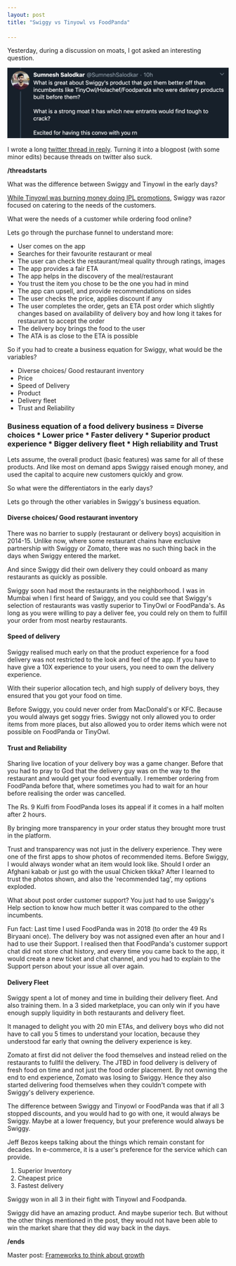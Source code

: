 ```yaml
---
layout: post
title: "Swiggy vs Tinyowl vs FoodPanda"

---
```

Yesterday, during a discussion on moats, I got asked an interesting question.

![Swiggy vs Tinyowl](/assets/img/Swiggy_Tinyowl.png)

I wrote a long [twitter thread in reply](https://twitter.com/manas_saloi). Turning it into a blogpost (with some minor edits) because threads on twitter also suck.

**/threadstarts**

What was the difference between Swiggy and Tinyowl in the early days?

[While Tinyowl was burning money doing IPL promotions](https://www.restaurantindia.in/news/TinyOwl-partners-with-Mumbai-Indians-for-IPL-8.n9026), Swiggy was razor focused on catering to the needs of the customers.

What were the needs of a customer while ordering food online?

Lets go through the purchase funnel to understand more:
- User comes on the app
- Searches for their favourite restaurant or meal
- The user can check the restaurant/meal quality through ratings, images
- The app provides a fair ETA
- The app helps in the discovery of the meal/restaurant
- You trust the item you chose to be the one you had in mind
- The app can upsell, and provide recommendations on sides
- The user checks the price, applies discount if any
- The user completes the order, gets an ETA post order which slightly changes based on availability of delivery boy and how long it takes for restaurant to accept the order
- The delivery boy brings the food to the user
- The ATA is as close to the ETA is possible

So if you had to create a business equation for Swiggy, what would be the variables?

- Diverse choices/ Good restaurant inventory
- Price
- Speed of Delivery
- Product
- Delivery fleet
- Trust and Reliability

### Business equation of a food delivery business = Diverse choices * Lower price * Faster delivery * Superior product experience * Bigger delivery fleet * High reliability and Trust

Lets assume, the overall product (basic features) was same for all of these products. And like most on demand apps Swiggy raised enough money, and used the capital to acquire new customers quickly and grow.

So what were the differentiators in the early days?

Lets go through the other variables in Swiggy's business equation.

#### Diverse choices/ Good restaurant inventory

There was no barrier to supply (restaurant or delivery boys) acquisition in 2014-15. Unlike now, where some restaurant chains have exclusive partnership with Swiggy or Zomato, there was no such thing back in the days when Swiggy entered the market.

And since Swiggy did their own delivery they could onboard as many restaurants as quickly as possible.

Swiggy soon had most the restaurants in the neighborhood. I was in Mumbai when I first heard of Swiggy, and you could see that Swiggy's selection of restaurants was vastly superior to TinyOwl or FoodPanda's. As long as you were willing to pay a deliver fee, you could rely on them to fulfill your order from most nearby restaurants.

#### Speed of delivery

Swiggy realised much early on that the product experience for a food delivery was not restricted to the look and feel of the app. If you have to have give a 10X experience to your users, you need to own the delivery experience.

With their superior allocation tech, and high supply of delivery boys, they ensured that you got your food on time.

Before Swiggy, you could never order from MacDonald's or KFC. Because you would always get soggy fries. Swiggy not only allowed you to order items from more places, but also allowed you to order items which were not possible on FoodPanda or TinyOwl.

#### Trust and Reliability

Sharing live location of your delivery boy was a game changer. Before that you had to pray to God that the delivery guy was on the way to the restaurant and would get your food eventually. I remember ordering from FoodPanda before that, where sometimes you had to wait for an hour before realising the order was cancelled.

The Rs. 9 Kulfi from FoodPanda loses its appeal if it comes in a half molten after 2 hours.

By bringing more transparency in your order status they brought more trust in the platform.

Trust and transparency was not just in the delivery experience. They were one of the first apps to show photos of recommended items. Before Swiggy, I would always wonder what an item would look like. Should I order an Afghani kabab or just go with the usual Chicken tikka? After I learned to trust the photos shown, and also the 'recommended tag', my options exploded.

What about post order customer support? You just had to use Swiggy's Help section to know how much better it was compared to the other incumbents.

Fun fact: Last time I used FoodPanda was in 2018 (to order the 49 Rs Biryaani once). The delivery boy was not assigned even after an hour and I had to use their Support. I realised then that FoodPanda's customer support chat did not store chat history, and every time you came back to the app, it would create a new ticket and chat channel, and you had to explain to the Support person about your issue all over again.

#### Delivery Fleet

Swiggy spent a lot of money and time in building their delivery fleet. And also training them. In a 3 sided marketplace, you can only win if you have enough supply liquidity in both restaurants and delivery fleet.

It managed to delight you with 20 min ETAs, and delivery boys who did not have to call you 5 times to understand your location, because they understood far early that owning the delivery experience is key.

Zomato at first did not deliver the food themselves and instead relied on the restaurants to fullfil the delivery. The JTBD in food delivery is delivery of fresh food on time and not just the food order placement. By not owning the end to end experience, Zomato was losing to Swiggy. Hence they also started delivering food themselves when they couldn't compete with Swiggy's delivery experience.


The difference between Swiggy and Tinyowl or FoodPanda was that if all 3 stopped discounts, and you would had to go with one, it would always be Swiggy. Maybe at a lower frequency, but your preference would always be Swiggy.

Jeff Bezos keeps talking about the things which remain constant for decades. In e-commerce, it is a user's preference for the service which can provide.

1. Superior Inventory
2. Cheapest price
3. Fastest delivery

Swiggy won in all 3 in their fight with Tinyowl and Foodpanda.

Swiggy did have an amazing product. And maybe superior tech. But without the other things mentioned in the post, they would not have been able to win the market share that they did way back in the days.

**/ends**

Master post: [Frameworks to think about growth](https://manassaloi.com/2021/09/25/think-growth.html)
